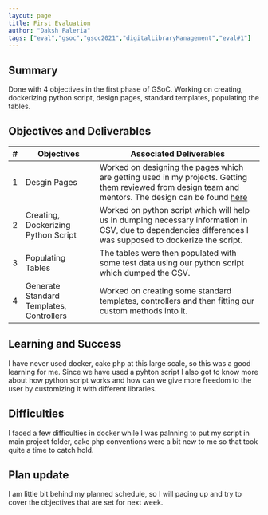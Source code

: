 ```yaml
---
layout: page
title: First Evaluation
author: "Daksh Paleria"
tags: ["eval","gsoc","gsoc2021","digitalLibraryManagement","eval#1"]
---
```


## Summary
Done with 4 objectives in the first phase of GSoC. Working on creating, dockerizing python script, design pages, standard templates, populating the tables.


## Objectives and Deliverables
| \# | Objectives                    | Associated Deliverables         |
| --- | ----------------------------- | ---------------------------------------------- |
| 1 | Desgin Pages  | Worked on designing the pages which are getting used in my projects. Getting them reviewed from design team and mentors. The design can be found [here](https://www.figma.com/file/jOKep53xdWK6YS6Xqtqoef/CDLI-GSoC-Design?node-id=0%3A1) |
| 2 | Creating, Dockerizing Python Script  | Worked on python script which will help us in dumping necessary information in CSV, due to dependencies differences I was supposed to dockerize the script. |
| 3 | Populating Tables  | The tables were then populated with some test data using our python script which dumped the CSV. |
| 4 | Generate Standard Templates, Controllers | Worked on creating some standard templates, controllers and then fitting our custom methods into it. |


## Learning and Success
I have never used docker, cake php at this large scale, so this was a good learning for me. Since we have used a pyhton script I also got to know more about how python script works and how can we give more freedom to the user by customizing it with different libraries. 

## Difficulties
I faced a few difficulties in docker while I was palnning to put my script in main project folder, cake php conventions were a bit new to me so that took quite a time to catch hold.

## Plan update
I am little bit behind my planned schedule, so I will pacing up and try to cover the objectives that are set for next week.
